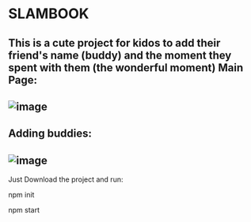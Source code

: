 # SLAMBOOK
This is a cute project for kidos to add their friend's name (buddy) and the moment they spent with them (the wonderful moment)
Main Page:
------------------------------------------------------------------------------------------------------------------------------------------------------------------------
![image](https://user-images.githubusercontent.com/77911918/224388631-22da73c7-af05-4463-a80a-d4616ccb2a32.png)
------------------------------------------------------------------------------------------------------------------------------------------------------------------------
Adding buddies:
------------------------------------------------------------------------------------------------------------------------------------------------------------------------
![image](https://user-images.githubusercontent.com/77911918/224389081-49522025-da34-452d-9e5f-4e94ad062839.png)
------------------------------------------------------------------------------------------------------------------------------------------------------------------------

Just Download the project and run:

npm init

npm start
